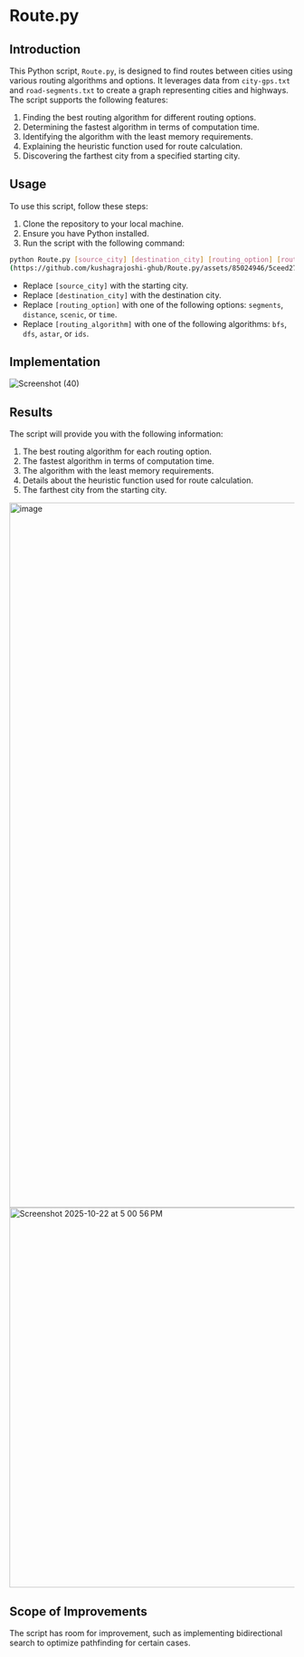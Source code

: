 # Route.py

## Introduction

This Python script, `Route.py`, is designed to find routes between cities using various routing algorithms and options. It leverages data from `city-gps.txt` and `road-segments.txt` to create a graph representing cities and highways. The script supports the following features:

1. Finding the best routing algorithm for different routing options.
2. Determining the fastest algorithm in terms of computation time.
3. Identifying the algorithm with the least memory requirements.
4. Explaining the heuristic function used for route calculation.
5. Discovering the farthest city from a specified starting city.

## Usage

To use this script, follow these steps:

1. Clone the repository to your local machine.
2. Ensure you have Python installed.
3. Run the script with the following command:

```bash
python Route.py [source_city] [destination_city] [routing_option] [routing_algorithm]
(https://github.com/kushagrajoshi-ghub/Route.py/assets/85024946/5ceed271-3907-4a72-a6a6-f6eeb8f257bd)
```

- Replace `[source_city]` with the starting city.
- Replace `[destination_city]` with the destination city.
- Replace `[routing_option]` with one of the following options: `segments`, `distance`, `scenic`, or `time`.
- Replace `[routing_algorithm]` with one of the following algorithms: `bfs`, `dfs`, `astar`, or `ids`.

## Implementation

![Screenshot (40)](https://github.com/kushagrajoshi-ghub/Route.py/assets/85024946/12854ae8-4533-4e9e-a353-814acc8a013f)


## Results

The script will provide you with the following information:

1. The best routing algorithm for each routing option.
2. The fastest algorithm in terms of computation time.
3. The algorithm with the least memory requirements.
4. Details about the heuristic function used for route calculation.
5. The farthest city from the starting city.

<img width="2842" height="1245" alt="image" src="https://github.com/user-attachments/assets/15f50724-3c03-4a46-8c16-bba3211a37c6" />
<img width="1332" height="671" alt="Screenshot 2025-10-22 at 5 00 56 PM" src="https://github.com/user-attachments/assets/bb0fde36-205f-4b48-b7ae-48b02a556b0a" />


## Scope of Improvements

The script has room for improvement, such as implementing bidirectional search to optimize pathfinding for certain cases.
